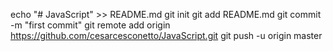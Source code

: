 echo "# JavaScript" >> README.md
git init
git add README.md
git commit -m "first commit"
git remote add origin https://github.com/cesarcesconetto/JavaScript.git
git push -u origin master

